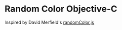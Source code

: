 # Random Color Objective-C

Inspired by David Merfield's [randomColor.js](https://github.com/davidmerfield/randomColor)

